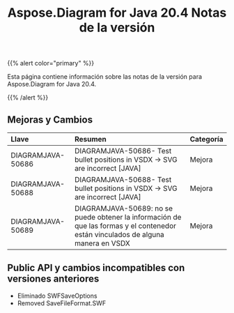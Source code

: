 ﻿---
title: Aspose.Diagram for Java 20.4 Notas de la versión
type: docs
weight: 40
url: /es/java/aspose-diagram-for-java-20-4-release-notes/
---
{{% alert color="primary" %}} 

Esta página contiene información sobre las notas de la versión para Aspose.Diagram for Java 20.4.

{{% /alert %}} 
## **Mejoras y Cambios**

|**Llave**|**Resumen**|**Categoría**|
|:- |:- |:- |
|DIAGRAMJAVA-50686|DIAGRAMJAVA-50686- Test bullet positions in VSDX -> SVG are incorrect [JAVA]|Mejora|
|DIAGRAMJAVA-50688|DIAGRAMJAVA-50688- Test bullet positions in VSDX -> SVG are incorrect [JAVA]|Mejora|
|DIAGRAMJAVA-50689|DIAGRAMJAVA-50689: no se puede obtener la información de que las formas y el contenedor están vinculados de alguna manera en VSDX|Mejora|
## **Public API y cambios incompatibles con versiones anteriores**
- Eliminado SWFSaveOptions
- Removed SaveFileFormat.SWF
